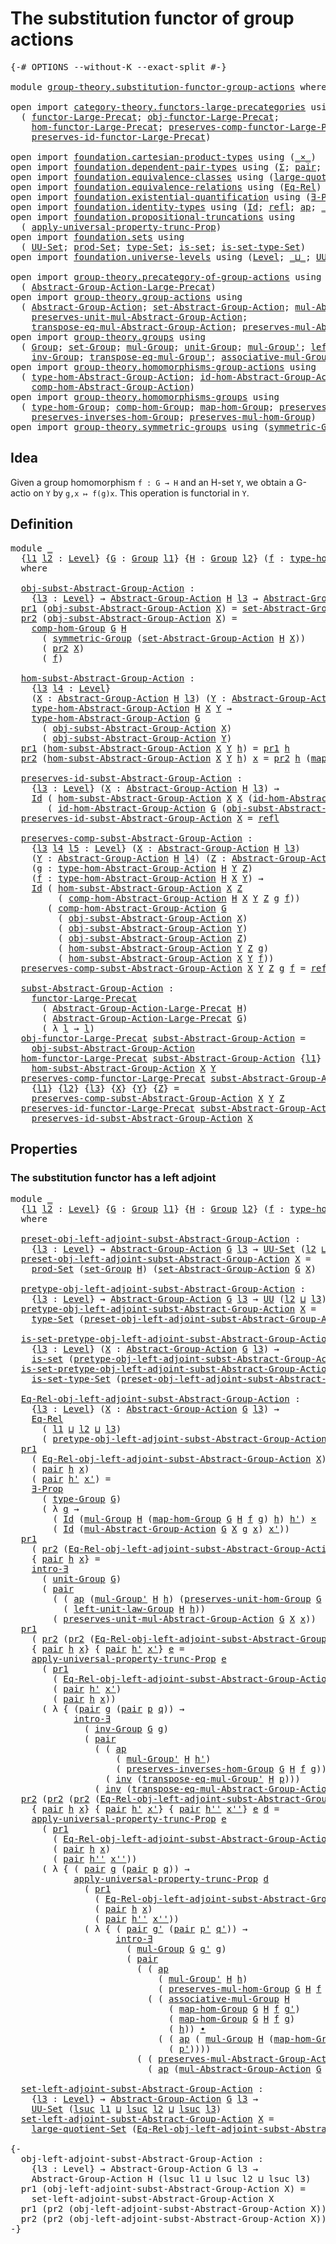 # The substitution functor of group actions

<pre class="Agda"><a id="54" class="Symbol">{-#</a> <a id="58" class="Keyword">OPTIONS</a> <a id="66" class="Pragma">--without-K</a> <a id="78" class="Pragma">--exact-split</a> <a id="92" class="Symbol">#-}</a>

<a id="97" class="Keyword">module</a> <a id="104" href="group-theory.substitution-functor-group-actions.html" class="Module">group-theory.substitution-functor-group-actions</a> <a id="152" class="Keyword">where</a>

<a id="159" class="Keyword">open</a> <a id="164" class="Keyword">import</a> <a id="171" href="category-theory.functors-large-precategories.html" class="Module">category-theory.functors-large-precategories</a> <a id="216" class="Keyword">using</a>
  <a id="224" class="Symbol">(</a> <a id="226" href="category-theory.functors-large-precategories.html#982" class="Record">functor-Large-Precat</a><a id="246" class="Symbol">;</a> <a id="248" href="category-theory.functors-large-precategories.html#1085" class="Field">obj-functor-Large-Precat</a><a id="272" class="Symbol">;</a>
    <a id="278" href="category-theory.functors-large-precategories.html#1191" class="Field">hom-functor-Large-Precat</a><a id="302" class="Symbol">;</a> <a id="304" href="category-theory.functors-large-precategories.html#1464" class="Field">preserves-comp-functor-Large-Precat</a><a id="339" class="Symbol">;</a>
    <a id="345" href="category-theory.functors-large-precategories.html#1888" class="Field">preserves-id-functor-Large-Precat</a><a id="378" class="Symbol">)</a>

<a id="381" class="Keyword">open</a> <a id="386" class="Keyword">import</a> <a id="393" href="foundation.cartesian-product-types.html" class="Module">foundation.cartesian-product-types</a> <a id="428" class="Keyword">using</a> <a id="434" class="Symbol">(</a><a id="435" href="foundation-core.cartesian-product-types.html#590" class="Function Operator">_×_</a><a id="438" class="Symbol">)</a>
<a id="440" class="Keyword">open</a> <a id="445" class="Keyword">import</a> <a id="452" href="foundation.dependent-pair-types.html" class="Module">foundation.dependent-pair-types</a> <a id="484" class="Keyword">using</a> <a id="490" class="Symbol">(</a><a id="491" href="foundation-core.dependent-pair-types.html#515" class="Record">Σ</a><a id="492" class="Symbol">;</a> <a id="494" href="foundation-core.dependent-pair-types.html#588" class="InductiveConstructor">pair</a><a id="498" class="Symbol">;</a> <a id="500" href="foundation-core.dependent-pair-types.html#605" class="Field">pr1</a><a id="503" class="Symbol">;</a> <a id="505" href="foundation-core.dependent-pair-types.html#617" class="Field">pr2</a><a id="508" class="Symbol">)</a>
<a id="510" class="Keyword">open</a> <a id="515" class="Keyword">import</a> <a id="522" href="foundation.equivalence-classes.html" class="Module">foundation.equivalence-classes</a> <a id="553" class="Keyword">using</a> <a id="559" class="Symbol">(</a><a id="560" href="foundation.equivalence-classes.html#3795" class="Function">large-quotient-Set</a><a id="578" class="Symbol">)</a>
<a id="580" class="Keyword">open</a> <a id="585" class="Keyword">import</a> <a id="592" href="foundation.equivalence-relations.html" class="Module">foundation.equivalence-relations</a> <a id="625" class="Keyword">using</a> <a id="631" class="Symbol">(</a><a id="632" href="foundation.equivalence-relations.html#957" class="Function">Eq-Rel</a><a id="638" class="Symbol">)</a>
<a id="640" class="Keyword">open</a> <a id="645" class="Keyword">import</a> <a id="652" href="foundation.existential-quantification.html" class="Module">foundation.existential-quantification</a> <a id="690" class="Keyword">using</a> <a id="696" class="Symbol">(</a><a id="697" href="foundation.existential-quantification.html#1653" class="Function">∃-Prop</a><a id="703" class="Symbol">;</a> <a id="705" href="foundation.existential-quantification.html#2227" class="Function">intro-∃</a><a id="712" class="Symbol">)</a>
<a id="714" class="Keyword">open</a> <a id="719" class="Keyword">import</a> <a id="726" href="foundation.identity-types.html" class="Module">foundation.identity-types</a> <a id="752" class="Keyword">using</a> <a id="758" class="Symbol">(</a><a id="759" href="foundation-core.identity-types.html#1767" class="Datatype">Id</a><a id="761" class="Symbol">;</a> <a id="763" href="foundation-core.identity-types.html#1820" class="InductiveConstructor">refl</a><a id="767" class="Symbol">;</a> <a id="769" href="foundation-core.identity-types.html#4003" class="Function">ap</a><a id="771" class="Symbol">;</a> <a id="773" href="foundation-core.identity-types.html#2425" class="Function Operator">_∙_</a><a id="776" class="Symbol">;</a> <a id="778" href="foundation-core.identity-types.html#2729" class="Function">inv</a><a id="781" class="Symbol">)</a>
<a id="783" class="Keyword">open</a> <a id="788" class="Keyword">import</a> <a id="795" href="foundation.propositional-truncations.html" class="Module">foundation.propositional-truncations</a> <a id="832" class="Keyword">using</a>
  <a id="840" class="Symbol">(</a> <a id="842" href="foundation.propositional-truncations.html#5603" class="Function">apply-universal-property-trunc-Prop</a><a id="877" class="Symbol">)</a>
<a id="879" class="Keyword">open</a> <a id="884" class="Keyword">import</a> <a id="891" href="foundation.sets.html" class="Module">foundation.sets</a> <a id="907" class="Keyword">using</a>
  <a id="915" class="Symbol">(</a> <a id="917" href="foundation-core.sets.html#1190" class="Function">UU-Set</a><a id="923" class="Symbol">;</a> <a id="925" href="foundation.sets.html#1873" class="Function">prod-Set</a><a id="933" class="Symbol">;</a> <a id="935" href="foundation-core.sets.html#1304" class="Function">type-Set</a><a id="943" class="Symbol">;</a> <a id="945" href="foundation-core.sets.html#1113" class="Function">is-set</a><a id="951" class="Symbol">;</a> <a id="953" href="foundation-core.sets.html#1355" class="Function">is-set-type-Set</a><a id="968" class="Symbol">)</a>
<a id="970" class="Keyword">open</a> <a id="975" class="Keyword">import</a> <a id="982" href="foundation.universe-levels.html" class="Module">foundation.universe-levels</a> <a id="1009" class="Keyword">using</a> <a id="1015" class="Symbol">(</a><a id="1016" href="Agda.Primitive.html#597" class="Postulate">Level</a><a id="1021" class="Symbol">;</a> <a id="1023" href="Agda.Primitive.html#810" class="Primitive Operator">_⊔_</a><a id="1026" class="Symbol">;</a> <a id="1028" href="foundation-core.universe-levels.html#235" class="Primitive">UU</a><a id="1030" class="Symbol">;</a> <a id="1032" href="Agda.Primitive.html#780" class="Primitive">lsuc</a><a id="1036" class="Symbol">)</a>

<a id="1039" class="Keyword">open</a> <a id="1044" class="Keyword">import</a> <a id="1051" href="group-theory.precategory-of-group-actions.html" class="Module">group-theory.precategory-of-group-actions</a> <a id="1093" class="Keyword">using</a>
  <a id="1101" class="Symbol">(</a> <a id="1103" href="group-theory.precategory-of-group-actions.html#1139" class="Function">Abstract-Group-Action-Large-Precat</a><a id="1137" class="Symbol">)</a>
<a id="1139" class="Keyword">open</a> <a id="1144" class="Keyword">import</a> <a id="1151" href="group-theory.group-actions.html" class="Module">group-theory.group-actions</a> <a id="1178" class="Keyword">using</a>
  <a id="1186" class="Symbol">(</a> <a id="1188" href="group-theory.group-actions.html#1192" class="Function">Abstract-Group-Action</a><a id="1209" class="Symbol">;</a> <a id="1211" href="group-theory.group-actions.html#1424" class="Function">set-Abstract-Group-Action</a><a id="1236" class="Symbol">;</a> <a id="1238" href="group-theory.group-actions.html#1980" class="Function">mul-Abstract-Group-Action</a><a id="1263" class="Symbol">;</a>
    <a id="1269" href="group-theory.group-actions.html#2340" class="Function">preserves-unit-mul-Abstract-Group-Action</a><a id="1309" class="Symbol">;</a>
    <a id="1315" href="group-theory.group-actions.html#3043" class="Function">transpose-eq-mul-Abstract-Group-Action</a><a id="1353" class="Symbol">;</a> <a id="1355" href="group-theory.group-actions.html#2623" class="Function">preserves-mul-Abstract-Group-Action</a><a id="1390" class="Symbol">)</a>
<a id="1392" class="Keyword">open</a> <a id="1397" class="Keyword">import</a> <a id="1404" href="group-theory.groups.html" class="Module">group-theory.groups</a> <a id="1424" class="Keyword">using</a>
  <a id="1432" class="Symbol">(</a> <a id="1434" href="group-theory.groups.html#2468" class="Function">Group</a><a id="1439" class="Symbol">;</a> <a id="1441" href="group-theory.groups.html#2651" class="Function">set-Group</a><a id="1450" class="Symbol">;</a> <a id="1452" href="group-theory.groups.html#2956" class="Function">mul-Group</a><a id="1461" class="Symbol">;</a> <a id="1463" href="group-theory.groups.html#3755" class="Function">unit-Group</a><a id="1473" class="Symbol">;</a> <a id="1475" href="group-theory.groups.html#3217" class="Function">mul-Group&#39;</a><a id="1485" class="Symbol">;</a> <a id="1487" href="group-theory.groups.html#4172" class="Function">left-unit-law-Group</a><a id="1506" class="Symbol">;</a>
    <a id="1512" href="group-theory.groups.html#4544" class="Function">inv-Group</a><a id="1521" class="Symbol">;</a> <a id="1523" href="group-theory.groups.html#7539" class="Function">transpose-eq-mul-Group&#39;</a><a id="1546" class="Symbol">;</a> <a id="1548" href="group-theory.groups.html#3305" class="Function">associative-mul-Group</a><a id="1569" class="Symbol">;</a> <a id="1571" href="group-theory.groups.html#2711" class="Function">type-Group</a><a id="1581" class="Symbol">)</a>
<a id="1583" class="Keyword">open</a> <a id="1588" class="Keyword">import</a> <a id="1595" href="group-theory.homomorphisms-group-actions.html" class="Module">group-theory.homomorphisms-group-actions</a> <a id="1636" class="Keyword">using</a>
  <a id="1644" class="Symbol">(</a> <a id="1646" href="group-theory.homomorphisms-group-actions.html#1542" class="Function">type-hom-Abstract-Group-Action</a><a id="1676" class="Symbol">;</a> <a id="1678" href="group-theory.homomorphisms-group-actions.html#2481" class="Function">id-hom-Abstract-Group-Action</a><a id="1706" class="Symbol">;</a>
    <a id="1712" href="group-theory.homomorphisms-group-actions.html#2841" class="Function">comp-hom-Abstract-Group-Action</a><a id="1742" class="Symbol">)</a>
<a id="1744" class="Keyword">open</a> <a id="1749" class="Keyword">import</a> <a id="1756" href="group-theory.homomorphisms-groups.html" class="Module">group-theory.homomorphisms-groups</a> <a id="1790" class="Keyword">using</a>
  <a id="1798" class="Symbol">(</a> <a id="1800" href="group-theory.homomorphisms-groups.html#1617" class="Function">type-hom-Group</a><a id="1814" class="Symbol">;</a> <a id="1816" href="group-theory.homomorphisms-groups.html#2243" class="Function">comp-hom-Group</a><a id="1830" class="Symbol">;</a> <a id="1832" href="group-theory.homomorphisms-groups.html#1746" class="Function">map-hom-Group</a><a id="1845" class="Symbol">;</a> <a id="1847" href="group-theory.homomorphisms-groups.html#5799" class="Function">preserves-unit-hom-Group</a><a id="1871" class="Symbol">;</a>
    <a id="1877" href="group-theory.homomorphisms-groups.html#7312" class="Function">preserves-inverses-hom-Group</a><a id="1905" class="Symbol">;</a> <a id="1907" href="group-theory.homomorphisms-groups.html#1832" class="Function">preserves-mul-hom-Group</a><a id="1930" class="Symbol">)</a>
<a id="1932" class="Keyword">open</a> <a id="1937" class="Keyword">import</a> <a id="1944" href="group-theory.symmetric-groups.html" class="Module">group-theory.symmetric-groups</a> <a id="1974" class="Keyword">using</a> <a id="1980" class="Symbol">(</a><a id="1981" href="group-theory.symmetric-groups.html#3597" class="Function">symmetric-Group</a><a id="1996" class="Symbol">)</a>
</pre>
## Idea

Given a group homomorphism `f : G → H` and an H-set `Y`, we obtain a G-actio on `Y` by `g,x ↦ f(g)x`. This operation is functorial in `Y`.

## Definition

<pre class="Agda"><a id="2175" class="Keyword">module</a> <a id="2182" href="group-theory.substitution-functor-group-actions.html#2182" class="Module">_</a>
  <a id="2186" class="Symbol">{</a><a id="2187" href="group-theory.substitution-functor-group-actions.html#2187" class="Bound">l1</a> <a id="2190" href="group-theory.substitution-functor-group-actions.html#2190" class="Bound">l2</a> <a id="2193" class="Symbol">:</a> <a id="2195" href="Agda.Primitive.html#597" class="Postulate">Level</a><a id="2200" class="Symbol">}</a> <a id="2202" class="Symbol">{</a><a id="2203" href="group-theory.substitution-functor-group-actions.html#2203" class="Bound">G</a> <a id="2205" class="Symbol">:</a> <a id="2207" href="group-theory.groups.html#2468" class="Function">Group</a> <a id="2213" href="group-theory.substitution-functor-group-actions.html#2187" class="Bound">l1</a><a id="2215" class="Symbol">}</a> <a id="2217" class="Symbol">{</a><a id="2218" href="group-theory.substitution-functor-group-actions.html#2218" class="Bound">H</a> <a id="2220" class="Symbol">:</a> <a id="2222" href="group-theory.groups.html#2468" class="Function">Group</a> <a id="2228" href="group-theory.substitution-functor-group-actions.html#2190" class="Bound">l2</a><a id="2230" class="Symbol">}</a> <a id="2232" class="Symbol">(</a><a id="2233" href="group-theory.substitution-functor-group-actions.html#2233" class="Bound">f</a> <a id="2235" class="Symbol">:</a> <a id="2237" href="group-theory.homomorphisms-groups.html#1617" class="Function">type-hom-Group</a> <a id="2252" href="group-theory.substitution-functor-group-actions.html#2203" class="Bound">G</a> <a id="2254" href="group-theory.substitution-functor-group-actions.html#2218" class="Bound">H</a><a id="2255" class="Symbol">)</a>
  <a id="2259" class="Keyword">where</a>

  <a id="2268" href="group-theory.substitution-functor-group-actions.html#2268" class="Function">obj-subst-Abstract-Group-Action</a> <a id="2300" class="Symbol">:</a>
    <a id="2306" class="Symbol">{</a><a id="2307" href="group-theory.substitution-functor-group-actions.html#2307" class="Bound">l3</a> <a id="2310" class="Symbol">:</a> <a id="2312" href="Agda.Primitive.html#597" class="Postulate">Level</a><a id="2317" class="Symbol">}</a> <a id="2319" class="Symbol">→</a> <a id="2321" href="group-theory.group-actions.html#1192" class="Function">Abstract-Group-Action</a> <a id="2343" href="group-theory.substitution-functor-group-actions.html#2218" class="Bound">H</a> <a id="2345" href="group-theory.substitution-functor-group-actions.html#2307" class="Bound">l3</a> <a id="2348" class="Symbol">→</a> <a id="2350" href="group-theory.group-actions.html#1192" class="Function">Abstract-Group-Action</a> <a id="2372" href="group-theory.substitution-functor-group-actions.html#2203" class="Bound">G</a> <a id="2374" href="group-theory.substitution-functor-group-actions.html#2307" class="Bound">l3</a>
  <a id="2379" href="foundation-core.dependent-pair-types.html#605" class="Field">pr1</a> <a id="2383" class="Symbol">(</a><a id="2384" href="group-theory.substitution-functor-group-actions.html#2268" class="Function">obj-subst-Abstract-Group-Action</a> <a id="2416" href="group-theory.substitution-functor-group-actions.html#2416" class="Bound">X</a><a id="2417" class="Symbol">)</a> <a id="2419" class="Symbol">=</a> <a id="2421" href="group-theory.group-actions.html#1424" class="Function">set-Abstract-Group-Action</a> <a id="2447" href="group-theory.substitution-functor-group-actions.html#2218" class="Bound">H</a> <a id="2449" href="group-theory.substitution-functor-group-actions.html#2416" class="Bound">X</a>
  <a id="2453" href="foundation-core.dependent-pair-types.html#617" class="Field">pr2</a> <a id="2457" class="Symbol">(</a><a id="2458" href="group-theory.substitution-functor-group-actions.html#2268" class="Function">obj-subst-Abstract-Group-Action</a> <a id="2490" href="group-theory.substitution-functor-group-actions.html#2490" class="Bound">X</a><a id="2491" class="Symbol">)</a> <a id="2493" class="Symbol">=</a>
    <a id="2499" href="group-theory.homomorphisms-groups.html#2243" class="Function">comp-hom-Group</a> <a id="2514" href="group-theory.substitution-functor-group-actions.html#2203" class="Bound">G</a> <a id="2516" href="group-theory.substitution-functor-group-actions.html#2218" class="Bound">H</a>
      <a id="2524" class="Symbol">(</a> <a id="2526" href="group-theory.symmetric-groups.html#3597" class="Function">symmetric-Group</a> <a id="2542" class="Symbol">(</a><a id="2543" href="group-theory.group-actions.html#1424" class="Function">set-Abstract-Group-Action</a> <a id="2569" href="group-theory.substitution-functor-group-actions.html#2218" class="Bound">H</a> <a id="2571" href="group-theory.substitution-functor-group-actions.html#2490" class="Bound">X</a><a id="2572" class="Symbol">))</a>
      <a id="2581" class="Symbol">(</a> <a id="2583" href="foundation-core.dependent-pair-types.html#617" class="Field">pr2</a> <a id="2587" href="group-theory.substitution-functor-group-actions.html#2490" class="Bound">X</a><a id="2588" class="Symbol">)</a>
      <a id="2596" class="Symbol">(</a> <a id="2598" href="group-theory.substitution-functor-group-actions.html#2233" class="Bound">f</a><a id="2599" class="Symbol">)</a>

  <a id="2604" href="group-theory.substitution-functor-group-actions.html#2604" class="Function">hom-subst-Abstract-Group-Action</a> <a id="2636" class="Symbol">:</a>
    <a id="2642" class="Symbol">{</a><a id="2643" href="group-theory.substitution-functor-group-actions.html#2643" class="Bound">l3</a> <a id="2646" href="group-theory.substitution-functor-group-actions.html#2646" class="Bound">l4</a> <a id="2649" class="Symbol">:</a> <a id="2651" href="Agda.Primitive.html#597" class="Postulate">Level</a><a id="2656" class="Symbol">}</a>
    <a id="2662" class="Symbol">(</a><a id="2663" href="group-theory.substitution-functor-group-actions.html#2663" class="Bound">X</a> <a id="2665" class="Symbol">:</a> <a id="2667" href="group-theory.group-actions.html#1192" class="Function">Abstract-Group-Action</a> <a id="2689" href="group-theory.substitution-functor-group-actions.html#2218" class="Bound">H</a> <a id="2691" href="group-theory.substitution-functor-group-actions.html#2643" class="Bound">l3</a><a id="2693" class="Symbol">)</a> <a id="2695" class="Symbol">(</a><a id="2696" href="group-theory.substitution-functor-group-actions.html#2696" class="Bound">Y</a> <a id="2698" class="Symbol">:</a> <a id="2700" href="group-theory.group-actions.html#1192" class="Function">Abstract-Group-Action</a> <a id="2722" href="group-theory.substitution-functor-group-actions.html#2218" class="Bound">H</a> <a id="2724" href="group-theory.substitution-functor-group-actions.html#2646" class="Bound">l4</a><a id="2726" class="Symbol">)</a> <a id="2728" class="Symbol">→</a>
    <a id="2734" href="group-theory.homomorphisms-group-actions.html#1542" class="Function">type-hom-Abstract-Group-Action</a> <a id="2765" href="group-theory.substitution-functor-group-actions.html#2218" class="Bound">H</a> <a id="2767" href="group-theory.substitution-functor-group-actions.html#2663" class="Bound">X</a> <a id="2769" href="group-theory.substitution-functor-group-actions.html#2696" class="Bound">Y</a> <a id="2771" class="Symbol">→</a>
    <a id="2777" href="group-theory.homomorphisms-group-actions.html#1542" class="Function">type-hom-Abstract-Group-Action</a> <a id="2808" href="group-theory.substitution-functor-group-actions.html#2203" class="Bound">G</a>
      <a id="2816" class="Symbol">(</a> <a id="2818" href="group-theory.substitution-functor-group-actions.html#2268" class="Function">obj-subst-Abstract-Group-Action</a> <a id="2850" href="group-theory.substitution-functor-group-actions.html#2663" class="Bound">X</a><a id="2851" class="Symbol">)</a>
      <a id="2859" class="Symbol">(</a> <a id="2861" href="group-theory.substitution-functor-group-actions.html#2268" class="Function">obj-subst-Abstract-Group-Action</a> <a id="2893" href="group-theory.substitution-functor-group-actions.html#2696" class="Bound">Y</a><a id="2894" class="Symbol">)</a>
  <a id="2898" href="foundation-core.dependent-pair-types.html#605" class="Field">pr1</a> <a id="2902" class="Symbol">(</a><a id="2903" href="group-theory.substitution-functor-group-actions.html#2604" class="Function">hom-subst-Abstract-Group-Action</a> <a id="2935" href="group-theory.substitution-functor-group-actions.html#2935" class="Bound">X</a> <a id="2937" href="group-theory.substitution-functor-group-actions.html#2937" class="Bound">Y</a> <a id="2939" href="group-theory.substitution-functor-group-actions.html#2939" class="Bound">h</a><a id="2940" class="Symbol">)</a> <a id="2942" class="Symbol">=</a> <a id="2944" href="foundation-core.dependent-pair-types.html#605" class="Field">pr1</a> <a id="2948" href="group-theory.substitution-functor-group-actions.html#2939" class="Bound">h</a>
  <a id="2952" href="foundation-core.dependent-pair-types.html#617" class="Field">pr2</a> <a id="2956" class="Symbol">(</a><a id="2957" href="group-theory.substitution-functor-group-actions.html#2604" class="Function">hom-subst-Abstract-Group-Action</a> <a id="2989" href="group-theory.substitution-functor-group-actions.html#2989" class="Bound">X</a> <a id="2991" href="group-theory.substitution-functor-group-actions.html#2991" class="Bound">Y</a> <a id="2993" href="group-theory.substitution-functor-group-actions.html#2993" class="Bound">h</a><a id="2994" class="Symbol">)</a> <a id="2996" href="group-theory.substitution-functor-group-actions.html#2996" class="Bound">x</a> <a id="2998" class="Symbol">=</a> <a id="3000" href="foundation-core.dependent-pair-types.html#617" class="Field">pr2</a> <a id="3004" href="group-theory.substitution-functor-group-actions.html#2993" class="Bound">h</a> <a id="3006" class="Symbol">(</a><a id="3007" href="group-theory.homomorphisms-groups.html#1746" class="Function">map-hom-Group</a> <a id="3021" href="group-theory.substitution-functor-group-actions.html#2203" class="Bound">G</a> <a id="3023" href="group-theory.substitution-functor-group-actions.html#2218" class="Bound">H</a> <a id="3025" href="group-theory.substitution-functor-group-actions.html#2233" class="Bound">f</a> <a id="3027" href="group-theory.substitution-functor-group-actions.html#2996" class="Bound">x</a><a id="3028" class="Symbol">)</a>

  <a id="3033" href="group-theory.substitution-functor-group-actions.html#3033" class="Function">preserves-id-subst-Abstract-Group-Action</a> <a id="3074" class="Symbol">:</a>
    <a id="3080" class="Symbol">{</a><a id="3081" href="group-theory.substitution-functor-group-actions.html#3081" class="Bound">l3</a> <a id="3084" class="Symbol">:</a> <a id="3086" href="Agda.Primitive.html#597" class="Postulate">Level</a><a id="3091" class="Symbol">}</a> <a id="3093" class="Symbol">(</a><a id="3094" href="group-theory.substitution-functor-group-actions.html#3094" class="Bound">X</a> <a id="3096" class="Symbol">:</a> <a id="3098" href="group-theory.group-actions.html#1192" class="Function">Abstract-Group-Action</a> <a id="3120" href="group-theory.substitution-functor-group-actions.html#2218" class="Bound">H</a> <a id="3122" href="group-theory.substitution-functor-group-actions.html#3081" class="Bound">l3</a><a id="3124" class="Symbol">)</a> <a id="3126" class="Symbol">→</a>
    <a id="3132" href="foundation-core.identity-types.html#1767" class="Datatype">Id</a> <a id="3135" class="Symbol">(</a> <a id="3137" href="group-theory.substitution-functor-group-actions.html#2604" class="Function">hom-subst-Abstract-Group-Action</a> <a id="3169" href="group-theory.substitution-functor-group-actions.html#3094" class="Bound">X</a> <a id="3171" href="group-theory.substitution-functor-group-actions.html#3094" class="Bound">X</a> <a id="3173" class="Symbol">(</a><a id="3174" href="group-theory.homomorphisms-group-actions.html#2481" class="Function">id-hom-Abstract-Group-Action</a> <a id="3203" href="group-theory.substitution-functor-group-actions.html#2218" class="Bound">H</a> <a id="3205" href="group-theory.substitution-functor-group-actions.html#3094" class="Bound">X</a><a id="3206" class="Symbol">))</a>
       <a id="3216" class="Symbol">(</a> <a id="3218" href="group-theory.homomorphisms-group-actions.html#2481" class="Function">id-hom-Abstract-Group-Action</a> <a id="3247" href="group-theory.substitution-functor-group-actions.html#2203" class="Bound">G</a> <a id="3249" class="Symbol">(</a><a id="3250" href="group-theory.substitution-functor-group-actions.html#2268" class="Function">obj-subst-Abstract-Group-Action</a> <a id="3282" href="group-theory.substitution-functor-group-actions.html#3094" class="Bound">X</a><a id="3283" class="Symbol">))</a>
  <a id="3288" href="group-theory.substitution-functor-group-actions.html#3033" class="Function">preserves-id-subst-Abstract-Group-Action</a> <a id="3329" href="group-theory.substitution-functor-group-actions.html#3329" class="Bound">X</a> <a id="3331" class="Symbol">=</a> <a id="3333" href="foundation-core.identity-types.html#1820" class="InductiveConstructor">refl</a>

  <a id="3341" href="group-theory.substitution-functor-group-actions.html#3341" class="Function">preserves-comp-subst-Abstract-Group-Action</a> <a id="3384" class="Symbol">:</a>
    <a id="3390" class="Symbol">{</a><a id="3391" href="group-theory.substitution-functor-group-actions.html#3391" class="Bound">l3</a> <a id="3394" href="group-theory.substitution-functor-group-actions.html#3394" class="Bound">l4</a> <a id="3397" href="group-theory.substitution-functor-group-actions.html#3397" class="Bound">l5</a> <a id="3400" class="Symbol">:</a> <a id="3402" href="Agda.Primitive.html#597" class="Postulate">Level</a><a id="3407" class="Symbol">}</a> <a id="3409" class="Symbol">(</a><a id="3410" href="group-theory.substitution-functor-group-actions.html#3410" class="Bound">X</a> <a id="3412" class="Symbol">:</a> <a id="3414" href="group-theory.group-actions.html#1192" class="Function">Abstract-Group-Action</a> <a id="3436" href="group-theory.substitution-functor-group-actions.html#2218" class="Bound">H</a> <a id="3438" href="group-theory.substitution-functor-group-actions.html#3391" class="Bound">l3</a><a id="3440" class="Symbol">)</a>
    <a id="3446" class="Symbol">(</a><a id="3447" href="group-theory.substitution-functor-group-actions.html#3447" class="Bound">Y</a> <a id="3449" class="Symbol">:</a> <a id="3451" href="group-theory.group-actions.html#1192" class="Function">Abstract-Group-Action</a> <a id="3473" href="group-theory.substitution-functor-group-actions.html#2218" class="Bound">H</a> <a id="3475" href="group-theory.substitution-functor-group-actions.html#3394" class="Bound">l4</a><a id="3477" class="Symbol">)</a> <a id="3479" class="Symbol">(</a><a id="3480" href="group-theory.substitution-functor-group-actions.html#3480" class="Bound">Z</a> <a id="3482" class="Symbol">:</a> <a id="3484" href="group-theory.group-actions.html#1192" class="Function">Abstract-Group-Action</a> <a id="3506" href="group-theory.substitution-functor-group-actions.html#2218" class="Bound">H</a> <a id="3508" href="group-theory.substitution-functor-group-actions.html#3397" class="Bound">l5</a><a id="3510" class="Symbol">)</a>
    <a id="3516" class="Symbol">(</a><a id="3517" href="group-theory.substitution-functor-group-actions.html#3517" class="Bound">g</a> <a id="3519" class="Symbol">:</a> <a id="3521" href="group-theory.homomorphisms-group-actions.html#1542" class="Function">type-hom-Abstract-Group-Action</a> <a id="3552" href="group-theory.substitution-functor-group-actions.html#2218" class="Bound">H</a> <a id="3554" href="group-theory.substitution-functor-group-actions.html#3447" class="Bound">Y</a> <a id="3556" href="group-theory.substitution-functor-group-actions.html#3480" class="Bound">Z</a><a id="3557" class="Symbol">)</a>
    <a id="3563" class="Symbol">(</a><a id="3564" href="group-theory.substitution-functor-group-actions.html#3564" class="Bound">f</a> <a id="3566" class="Symbol">:</a> <a id="3568" href="group-theory.homomorphisms-group-actions.html#1542" class="Function">type-hom-Abstract-Group-Action</a> <a id="3599" href="group-theory.substitution-functor-group-actions.html#2218" class="Bound">H</a> <a id="3601" href="group-theory.substitution-functor-group-actions.html#3410" class="Bound">X</a> <a id="3603" href="group-theory.substitution-functor-group-actions.html#3447" class="Bound">Y</a><a id="3604" class="Symbol">)</a> <a id="3606" class="Symbol">→</a>
    <a id="3612" href="foundation-core.identity-types.html#1767" class="Datatype">Id</a> <a id="3615" class="Symbol">(</a> <a id="3617" href="group-theory.substitution-functor-group-actions.html#2604" class="Function">hom-subst-Abstract-Group-Action</a> <a id="3649" href="group-theory.substitution-functor-group-actions.html#3410" class="Bound">X</a> <a id="3651" href="group-theory.substitution-functor-group-actions.html#3480" class="Bound">Z</a>
         <a id="3662" class="Symbol">(</a> <a id="3664" href="group-theory.homomorphisms-group-actions.html#2841" class="Function">comp-hom-Abstract-Group-Action</a> <a id="3695" href="group-theory.substitution-functor-group-actions.html#2218" class="Bound">H</a> <a id="3697" href="group-theory.substitution-functor-group-actions.html#3410" class="Bound">X</a> <a id="3699" href="group-theory.substitution-functor-group-actions.html#3447" class="Bound">Y</a> <a id="3701" href="group-theory.substitution-functor-group-actions.html#3480" class="Bound">Z</a> <a id="3703" href="group-theory.substitution-functor-group-actions.html#3517" class="Bound">g</a> <a id="3705" href="group-theory.substitution-functor-group-actions.html#3564" class="Bound">f</a><a id="3706" class="Symbol">))</a>
       <a id="3716" class="Symbol">(</a> <a id="3718" href="group-theory.homomorphisms-group-actions.html#2841" class="Function">comp-hom-Abstract-Group-Action</a> <a id="3749" href="group-theory.substitution-functor-group-actions.html#2203" class="Bound">G</a>
         <a id="3760" class="Symbol">(</a> <a id="3762" href="group-theory.substitution-functor-group-actions.html#2268" class="Function">obj-subst-Abstract-Group-Action</a> <a id="3794" href="group-theory.substitution-functor-group-actions.html#3410" class="Bound">X</a><a id="3795" class="Symbol">)</a>
         <a id="3806" class="Symbol">(</a> <a id="3808" href="group-theory.substitution-functor-group-actions.html#2268" class="Function">obj-subst-Abstract-Group-Action</a> <a id="3840" href="group-theory.substitution-functor-group-actions.html#3447" class="Bound">Y</a><a id="3841" class="Symbol">)</a>
         <a id="3852" class="Symbol">(</a> <a id="3854" href="group-theory.substitution-functor-group-actions.html#2268" class="Function">obj-subst-Abstract-Group-Action</a> <a id="3886" href="group-theory.substitution-functor-group-actions.html#3480" class="Bound">Z</a><a id="3887" class="Symbol">)</a>
         <a id="3898" class="Symbol">(</a> <a id="3900" href="group-theory.substitution-functor-group-actions.html#2604" class="Function">hom-subst-Abstract-Group-Action</a> <a id="3932" href="group-theory.substitution-functor-group-actions.html#3447" class="Bound">Y</a> <a id="3934" href="group-theory.substitution-functor-group-actions.html#3480" class="Bound">Z</a> <a id="3936" href="group-theory.substitution-functor-group-actions.html#3517" class="Bound">g</a><a id="3937" class="Symbol">)</a>
         <a id="3948" class="Symbol">(</a> <a id="3950" href="group-theory.substitution-functor-group-actions.html#2604" class="Function">hom-subst-Abstract-Group-Action</a> <a id="3982" href="group-theory.substitution-functor-group-actions.html#3410" class="Bound">X</a> <a id="3984" href="group-theory.substitution-functor-group-actions.html#3447" class="Bound">Y</a> <a id="3986" href="group-theory.substitution-functor-group-actions.html#3564" class="Bound">f</a><a id="3987" class="Symbol">))</a>
  <a id="3992" href="group-theory.substitution-functor-group-actions.html#3341" class="Function">preserves-comp-subst-Abstract-Group-Action</a> <a id="4035" href="group-theory.substitution-functor-group-actions.html#4035" class="Bound">X</a> <a id="4037" href="group-theory.substitution-functor-group-actions.html#4037" class="Bound">Y</a> <a id="4039" href="group-theory.substitution-functor-group-actions.html#4039" class="Bound">Z</a> <a id="4041" href="group-theory.substitution-functor-group-actions.html#4041" class="Bound">g</a> <a id="4043" href="group-theory.substitution-functor-group-actions.html#4043" class="Bound">f</a> <a id="4045" class="Symbol">=</a> <a id="4047" href="foundation-core.identity-types.html#1820" class="InductiveConstructor">refl</a>

  <a id="4055" href="group-theory.substitution-functor-group-actions.html#4055" class="Function">subst-Abstract-Group-Action</a> <a id="4083" class="Symbol">:</a>
    <a id="4089" href="category-theory.functors-large-precategories.html#982" class="Record">functor-Large-Precat</a>
      <a id="4116" class="Symbol">(</a> <a id="4118" href="group-theory.precategory-of-group-actions.html#1139" class="Function">Abstract-Group-Action-Large-Precat</a> <a id="4153" href="group-theory.substitution-functor-group-actions.html#2218" class="Bound">H</a><a id="4154" class="Symbol">)</a>
      <a id="4162" class="Symbol">(</a> <a id="4164" href="group-theory.precategory-of-group-actions.html#1139" class="Function">Abstract-Group-Action-Large-Precat</a> <a id="4199" href="group-theory.substitution-functor-group-actions.html#2203" class="Bound">G</a><a id="4200" class="Symbol">)</a>
      <a id="4208" class="Symbol">(</a> <a id="4210" class="Symbol">λ</a> <a id="4212" href="group-theory.substitution-functor-group-actions.html#4212" class="Bound">l</a> <a id="4214" class="Symbol">→</a> <a id="4216" href="group-theory.substitution-functor-group-actions.html#4212" class="Bound">l</a><a id="4217" class="Symbol">)</a>
  <a id="4221" href="category-theory.functors-large-precategories.html#1085" class="Field">obj-functor-Large-Precat</a> <a id="4246" href="group-theory.substitution-functor-group-actions.html#4055" class="Function">subst-Abstract-Group-Action</a> <a id="4274" class="Symbol">=</a>
    <a id="4280" href="group-theory.substitution-functor-group-actions.html#2268" class="Function">obj-subst-Abstract-Group-Action</a>
  <a id="4314" href="category-theory.functors-large-precategories.html#1191" class="Field">hom-functor-Large-Precat</a> <a id="4339" href="group-theory.substitution-functor-group-actions.html#4055" class="Function">subst-Abstract-Group-Action</a> <a id="4367" class="Symbol">{</a><a id="4368" href="group-theory.substitution-functor-group-actions.html#4368" class="Bound">l1</a><a id="4370" class="Symbol">}</a> <a id="4372" class="Symbol">{</a><a id="4373" href="group-theory.substitution-functor-group-actions.html#4373" class="Bound">l2</a><a id="4375" class="Symbol">}</a> <a id="4377" class="Symbol">{</a><a id="4378" href="group-theory.substitution-functor-group-actions.html#4378" class="Bound">X</a><a id="4379" class="Symbol">}</a> <a id="4381" class="Symbol">{</a><a id="4382" href="group-theory.substitution-functor-group-actions.html#4382" class="Bound">Y</a><a id="4383" class="Symbol">}</a> <a id="4385" class="Symbol">=</a>
    <a id="4391" href="group-theory.substitution-functor-group-actions.html#2604" class="Function">hom-subst-Abstract-Group-Action</a> <a id="4423" href="group-theory.substitution-functor-group-actions.html#4378" class="Bound">X</a> <a id="4425" href="group-theory.substitution-functor-group-actions.html#4382" class="Bound">Y</a>
  <a id="4429" href="category-theory.functors-large-precategories.html#1464" class="Field">preserves-comp-functor-Large-Precat</a> <a id="4465" href="group-theory.substitution-functor-group-actions.html#4055" class="Function">subst-Abstract-Group-Action</a>
    <a id="4497" class="Symbol">{</a><a id="4498" href="group-theory.substitution-functor-group-actions.html#4498" class="Bound">l1</a><a id="4500" class="Symbol">}</a> <a id="4502" class="Symbol">{</a><a id="4503" href="group-theory.substitution-functor-group-actions.html#4503" class="Bound">l2</a><a id="4505" class="Symbol">}</a> <a id="4507" class="Symbol">{</a><a id="4508" href="group-theory.substitution-functor-group-actions.html#4508" class="Bound">l3</a><a id="4510" class="Symbol">}</a> <a id="4512" class="Symbol">{</a><a id="4513" href="group-theory.substitution-functor-group-actions.html#4513" class="Bound">X</a><a id="4514" class="Symbol">}</a> <a id="4516" class="Symbol">{</a><a id="4517" href="group-theory.substitution-functor-group-actions.html#4517" class="Bound">Y</a><a id="4518" class="Symbol">}</a> <a id="4520" class="Symbol">{</a><a id="4521" href="group-theory.substitution-functor-group-actions.html#4521" class="Bound">Z</a><a id="4522" class="Symbol">}</a> <a id="4524" class="Symbol">=</a>
    <a id="4530" href="group-theory.substitution-functor-group-actions.html#3341" class="Function">preserves-comp-subst-Abstract-Group-Action</a> <a id="4573" href="group-theory.substitution-functor-group-actions.html#4513" class="Bound">X</a> <a id="4575" href="group-theory.substitution-functor-group-actions.html#4517" class="Bound">Y</a> <a id="4577" href="group-theory.substitution-functor-group-actions.html#4521" class="Bound">Z</a>
  <a id="4581" href="category-theory.functors-large-precategories.html#1888" class="Field">preserves-id-functor-Large-Precat</a> <a id="4615" href="group-theory.substitution-functor-group-actions.html#4055" class="Function">subst-Abstract-Group-Action</a> <a id="4643" class="Symbol">{</a><a id="4644" href="group-theory.substitution-functor-group-actions.html#4644" class="Bound">l1</a><a id="4646" class="Symbol">}</a> <a id="4648" class="Symbol">{</a><a id="4649" href="group-theory.substitution-functor-group-actions.html#4649" class="Bound">X</a><a id="4650" class="Symbol">}</a> <a id="4652" class="Symbol">=</a>
    <a id="4658" href="group-theory.substitution-functor-group-actions.html#3033" class="Function">preserves-id-subst-Abstract-Group-Action</a> <a id="4699" href="group-theory.substitution-functor-group-actions.html#4649" class="Bound">X</a>
</pre>
## Properties

### The substitution functor has a left adjoint

<pre class="Agda"><a id="4778" class="Keyword">module</a> <a id="4785" href="group-theory.substitution-functor-group-actions.html#4785" class="Module">_</a>
  <a id="4789" class="Symbol">{</a><a id="4790" href="group-theory.substitution-functor-group-actions.html#4790" class="Bound">l1</a> <a id="4793" href="group-theory.substitution-functor-group-actions.html#4793" class="Bound">l2</a> <a id="4796" class="Symbol">:</a> <a id="4798" href="Agda.Primitive.html#597" class="Postulate">Level</a><a id="4803" class="Symbol">}</a> <a id="4805" class="Symbol">{</a><a id="4806" href="group-theory.substitution-functor-group-actions.html#4806" class="Bound">G</a> <a id="4808" class="Symbol">:</a> <a id="4810" href="group-theory.groups.html#2468" class="Function">Group</a> <a id="4816" href="group-theory.substitution-functor-group-actions.html#4790" class="Bound">l1</a><a id="4818" class="Symbol">}</a> <a id="4820" class="Symbol">{</a><a id="4821" href="group-theory.substitution-functor-group-actions.html#4821" class="Bound">H</a> <a id="4823" class="Symbol">:</a> <a id="4825" href="group-theory.groups.html#2468" class="Function">Group</a> <a id="4831" href="group-theory.substitution-functor-group-actions.html#4793" class="Bound">l2</a><a id="4833" class="Symbol">}</a> <a id="4835" class="Symbol">(</a><a id="4836" href="group-theory.substitution-functor-group-actions.html#4836" class="Bound">f</a> <a id="4838" class="Symbol">:</a> <a id="4840" href="group-theory.homomorphisms-groups.html#1617" class="Function">type-hom-Group</a> <a id="4855" href="group-theory.substitution-functor-group-actions.html#4806" class="Bound">G</a> <a id="4857" href="group-theory.substitution-functor-group-actions.html#4821" class="Bound">H</a><a id="4858" class="Symbol">)</a>
  <a id="4862" class="Keyword">where</a>

  <a id="4871" href="group-theory.substitution-functor-group-actions.html#4871" class="Function">preset-obj-left-adjoint-subst-Abstract-Group-Action</a> <a id="4923" class="Symbol">:</a>
    <a id="4929" class="Symbol">{</a><a id="4930" href="group-theory.substitution-functor-group-actions.html#4930" class="Bound">l3</a> <a id="4933" class="Symbol">:</a> <a id="4935" href="Agda.Primitive.html#597" class="Postulate">Level</a><a id="4940" class="Symbol">}</a> <a id="4942" class="Symbol">→</a> <a id="4944" href="group-theory.group-actions.html#1192" class="Function">Abstract-Group-Action</a> <a id="4966" href="group-theory.substitution-functor-group-actions.html#4806" class="Bound">G</a> <a id="4968" href="group-theory.substitution-functor-group-actions.html#4930" class="Bound">l3</a> <a id="4971" class="Symbol">→</a> <a id="4973" href="foundation-core.sets.html#1190" class="Function">UU-Set</a> <a id="4980" class="Symbol">(</a><a id="4981" href="group-theory.substitution-functor-group-actions.html#4793" class="Bound">l2</a> <a id="4984" href="Agda.Primitive.html#810" class="Primitive Operator">⊔</a> <a id="4986" href="group-theory.substitution-functor-group-actions.html#4930" class="Bound">l3</a><a id="4988" class="Symbol">)</a>
  <a id="4992" href="group-theory.substitution-functor-group-actions.html#4871" class="Function">preset-obj-left-adjoint-subst-Abstract-Group-Action</a> <a id="5044" href="group-theory.substitution-functor-group-actions.html#5044" class="Bound">X</a> <a id="5046" class="Symbol">=</a>
    <a id="5052" href="foundation.sets.html#1873" class="Function">prod-Set</a> <a id="5061" class="Symbol">(</a><a id="5062" href="group-theory.groups.html#2651" class="Function">set-Group</a> <a id="5072" href="group-theory.substitution-functor-group-actions.html#4821" class="Bound">H</a><a id="5073" class="Symbol">)</a> <a id="5075" class="Symbol">(</a><a id="5076" href="group-theory.group-actions.html#1424" class="Function">set-Abstract-Group-Action</a> <a id="5102" href="group-theory.substitution-functor-group-actions.html#4806" class="Bound">G</a> <a id="5104" href="group-theory.substitution-functor-group-actions.html#5044" class="Bound">X</a><a id="5105" class="Symbol">)</a>

  <a id="5110" href="group-theory.substitution-functor-group-actions.html#5110" class="Function">pretype-obj-left-adjoint-subst-Abstract-Group-Action</a> <a id="5163" class="Symbol">:</a>
    <a id="5169" class="Symbol">{</a><a id="5170" href="group-theory.substitution-functor-group-actions.html#5170" class="Bound">l3</a> <a id="5173" class="Symbol">:</a> <a id="5175" href="Agda.Primitive.html#597" class="Postulate">Level</a><a id="5180" class="Symbol">}</a> <a id="5182" class="Symbol">→</a> <a id="5184" href="group-theory.group-actions.html#1192" class="Function">Abstract-Group-Action</a> <a id="5206" href="group-theory.substitution-functor-group-actions.html#4806" class="Bound">G</a> <a id="5208" href="group-theory.substitution-functor-group-actions.html#5170" class="Bound">l3</a> <a id="5211" class="Symbol">→</a> <a id="5213" href="foundation-core.universe-levels.html#235" class="Primitive">UU</a> <a id="5216" class="Symbol">(</a><a id="5217" href="group-theory.substitution-functor-group-actions.html#4793" class="Bound">l2</a> <a id="5220" href="Agda.Primitive.html#810" class="Primitive Operator">⊔</a> <a id="5222" href="group-theory.substitution-functor-group-actions.html#5170" class="Bound">l3</a><a id="5224" class="Symbol">)</a>
  <a id="5228" href="group-theory.substitution-functor-group-actions.html#5110" class="Function">pretype-obj-left-adjoint-subst-Abstract-Group-Action</a> <a id="5281" href="group-theory.substitution-functor-group-actions.html#5281" class="Bound">X</a> <a id="5283" class="Symbol">=</a>
    <a id="5289" href="foundation-core.sets.html#1304" class="Function">type-Set</a> <a id="5298" class="Symbol">(</a><a id="5299" href="group-theory.substitution-functor-group-actions.html#4871" class="Function">preset-obj-left-adjoint-subst-Abstract-Group-Action</a> <a id="5351" href="group-theory.substitution-functor-group-actions.html#5281" class="Bound">X</a><a id="5352" class="Symbol">)</a>

  <a id="5357" href="group-theory.substitution-functor-group-actions.html#5357" class="Function">is-set-pretype-obj-left-adjoint-subst-Abstract-Group-Action</a> <a id="5417" class="Symbol">:</a>
    <a id="5423" class="Symbol">{</a><a id="5424" href="group-theory.substitution-functor-group-actions.html#5424" class="Bound">l3</a> <a id="5427" class="Symbol">:</a> <a id="5429" href="Agda.Primitive.html#597" class="Postulate">Level</a><a id="5434" class="Symbol">}</a> <a id="5436" class="Symbol">(</a><a id="5437" href="group-theory.substitution-functor-group-actions.html#5437" class="Bound">X</a> <a id="5439" class="Symbol">:</a> <a id="5441" href="group-theory.group-actions.html#1192" class="Function">Abstract-Group-Action</a> <a id="5463" href="group-theory.substitution-functor-group-actions.html#4806" class="Bound">G</a> <a id="5465" href="group-theory.substitution-functor-group-actions.html#5424" class="Bound">l3</a><a id="5467" class="Symbol">)</a> <a id="5469" class="Symbol">→</a>
    <a id="5475" href="foundation-core.sets.html#1113" class="Function">is-set</a> <a id="5482" class="Symbol">(</a><a id="5483" href="group-theory.substitution-functor-group-actions.html#5110" class="Function">pretype-obj-left-adjoint-subst-Abstract-Group-Action</a> <a id="5536" href="group-theory.substitution-functor-group-actions.html#5437" class="Bound">X</a><a id="5537" class="Symbol">)</a>
  <a id="5541" href="group-theory.substitution-functor-group-actions.html#5357" class="Function">is-set-pretype-obj-left-adjoint-subst-Abstract-Group-Action</a> <a id="5601" href="group-theory.substitution-functor-group-actions.html#5601" class="Bound">X</a> <a id="5603" class="Symbol">=</a>
    <a id="5609" href="foundation-core.sets.html#1355" class="Function">is-set-type-Set</a> <a id="5625" class="Symbol">(</a><a id="5626" href="group-theory.substitution-functor-group-actions.html#4871" class="Function">preset-obj-left-adjoint-subst-Abstract-Group-Action</a> <a id="5678" href="group-theory.substitution-functor-group-actions.html#5601" class="Bound">X</a><a id="5679" class="Symbol">)</a>

  <a id="5684" href="group-theory.substitution-functor-group-actions.html#5684" class="Function">Eq-Rel-obj-left-adjoint-subst-Abstract-Group-Action</a> <a id="5736" class="Symbol">:</a>
    <a id="5742" class="Symbol">{</a><a id="5743" href="group-theory.substitution-functor-group-actions.html#5743" class="Bound">l3</a> <a id="5746" class="Symbol">:</a> <a id="5748" href="Agda.Primitive.html#597" class="Postulate">Level</a><a id="5753" class="Symbol">}</a> <a id="5755" class="Symbol">(</a><a id="5756" href="group-theory.substitution-functor-group-actions.html#5756" class="Bound">X</a> <a id="5758" class="Symbol">:</a> <a id="5760" href="group-theory.group-actions.html#1192" class="Function">Abstract-Group-Action</a> <a id="5782" href="group-theory.substitution-functor-group-actions.html#4806" class="Bound">G</a> <a id="5784" href="group-theory.substitution-functor-group-actions.html#5743" class="Bound">l3</a><a id="5786" class="Symbol">)</a> <a id="5788" class="Symbol">→</a>
    <a id="5794" href="foundation.equivalence-relations.html#957" class="Function">Eq-Rel</a>
      <a id="5807" class="Symbol">(</a> <a id="5809" href="group-theory.substitution-functor-group-actions.html#4790" class="Bound">l1</a> <a id="5812" href="Agda.Primitive.html#810" class="Primitive Operator">⊔</a> <a id="5814" href="group-theory.substitution-functor-group-actions.html#4793" class="Bound">l2</a> <a id="5817" href="Agda.Primitive.html#810" class="Primitive Operator">⊔</a> <a id="5819" href="group-theory.substitution-functor-group-actions.html#5743" class="Bound">l3</a><a id="5821" class="Symbol">)</a>
      <a id="5829" class="Symbol">(</a> <a id="5831" href="group-theory.substitution-functor-group-actions.html#5110" class="Function">pretype-obj-left-adjoint-subst-Abstract-Group-Action</a> <a id="5884" href="group-theory.substitution-functor-group-actions.html#5756" class="Bound">X</a><a id="5885" class="Symbol">)</a>
  <a id="5889" href="foundation-core.dependent-pair-types.html#605" class="Field">pr1</a>
    <a id="5897" class="Symbol">(</a> <a id="5899" href="group-theory.substitution-functor-group-actions.html#5684" class="Function">Eq-Rel-obj-left-adjoint-subst-Abstract-Group-Action</a> <a id="5951" href="group-theory.substitution-functor-group-actions.html#5951" class="Bound">X</a><a id="5952" class="Symbol">)</a>
    <a id="5958" class="Symbol">(</a> <a id="5960" href="foundation-core.dependent-pair-types.html#588" class="InductiveConstructor">pair</a> <a id="5965" href="group-theory.substitution-functor-group-actions.html#5965" class="Bound">h</a> <a id="5967" href="group-theory.substitution-functor-group-actions.html#5967" class="Bound">x</a><a id="5968" class="Symbol">)</a>
    <a id="5974" class="Symbol">(</a> <a id="5976" href="foundation-core.dependent-pair-types.html#588" class="InductiveConstructor">pair</a> <a id="5981" href="group-theory.substitution-functor-group-actions.html#5981" class="Bound">h&#39;</a> <a id="5984" href="group-theory.substitution-functor-group-actions.html#5984" class="Bound">x&#39;</a><a id="5986" class="Symbol">)</a> <a id="5988" class="Symbol">=</a>
    <a id="5994" href="foundation.existential-quantification.html#1653" class="Function">∃-Prop</a>
      <a id="6007" class="Symbol">(</a> <a id="6009" href="group-theory.groups.html#2711" class="Function">type-Group</a> <a id="6020" href="group-theory.substitution-functor-group-actions.html#4806" class="Bound">G</a><a id="6021" class="Symbol">)</a>
      <a id="6029" class="Symbol">(</a> <a id="6031" class="Symbol">λ</a> <a id="6033" href="group-theory.substitution-functor-group-actions.html#6033" class="Bound">g</a> <a id="6035" class="Symbol">→</a>
        <a id="6045" class="Symbol">(</a> <a id="6047" href="foundation-core.identity-types.html#1767" class="Datatype">Id</a> <a id="6050" class="Symbol">(</a><a id="6051" href="group-theory.groups.html#2956" class="Function">mul-Group</a> <a id="6061" href="group-theory.substitution-functor-group-actions.html#4821" class="Bound">H</a> <a id="6063" class="Symbol">(</a><a id="6064" href="group-theory.homomorphisms-groups.html#1746" class="Function">map-hom-Group</a> <a id="6078" href="group-theory.substitution-functor-group-actions.html#4806" class="Bound">G</a> <a id="6080" href="group-theory.substitution-functor-group-actions.html#4821" class="Bound">H</a> <a id="6082" href="group-theory.substitution-functor-group-actions.html#4836" class="Bound">f</a> <a id="6084" href="group-theory.substitution-functor-group-actions.html#6033" class="Bound">g</a><a id="6085" class="Symbol">)</a> <a id="6087" href="group-theory.substitution-functor-group-actions.html#5965" class="Bound">h</a><a id="6088" class="Symbol">)</a> <a id="6090" href="group-theory.substitution-functor-group-actions.html#5981" class="Bound">h&#39;</a><a id="6092" class="Symbol">)</a> <a id="6094" href="foundation-core.cartesian-product-types.html#590" class="Function Operator">×</a>
        <a id="6104" class="Symbol">(</a> <a id="6106" href="foundation-core.identity-types.html#1767" class="Datatype">Id</a> <a id="6109" class="Symbol">(</a><a id="6110" href="group-theory.group-actions.html#1980" class="Function">mul-Abstract-Group-Action</a> <a id="6136" href="group-theory.substitution-functor-group-actions.html#4806" class="Bound">G</a> <a id="6138" href="group-theory.substitution-functor-group-actions.html#5951" class="Bound">X</a> <a id="6140" href="group-theory.substitution-functor-group-actions.html#6033" class="Bound">g</a> <a id="6142" href="group-theory.substitution-functor-group-actions.html#5967" class="Bound">x</a><a id="6143" class="Symbol">)</a> <a id="6145" href="group-theory.substitution-functor-group-actions.html#5984" class="Bound">x&#39;</a><a id="6147" class="Symbol">))</a>
  <a id="6152" href="foundation-core.dependent-pair-types.html#605" class="Field">pr1</a>
    <a id="6160" class="Symbol">(</a> <a id="6162" href="foundation-core.dependent-pair-types.html#617" class="Field">pr2</a> <a id="6166" class="Symbol">(</a><a id="6167" href="group-theory.substitution-functor-group-actions.html#5684" class="Function">Eq-Rel-obj-left-adjoint-subst-Abstract-Group-Action</a> <a id="6219" href="group-theory.substitution-functor-group-actions.html#6219" class="Bound">X</a><a id="6220" class="Symbol">))</a>
    <a id="6227" class="Symbol">{</a> <a id="6229" href="foundation-core.dependent-pair-types.html#588" class="InductiveConstructor">pair</a> <a id="6234" href="group-theory.substitution-functor-group-actions.html#6234" class="Bound">h</a> <a id="6236" href="group-theory.substitution-functor-group-actions.html#6236" class="Bound">x</a><a id="6237" class="Symbol">}</a> <a id="6239" class="Symbol">=</a>
    <a id="6245" href="foundation.existential-quantification.html#2227" class="Function">intro-∃</a>
      <a id="6259" class="Symbol">(</a> <a id="6261" href="group-theory.groups.html#3755" class="Function">unit-Group</a> <a id="6272" href="group-theory.substitution-functor-group-actions.html#4806" class="Bound">G</a><a id="6273" class="Symbol">)</a>
      <a id="6281" class="Symbol">(</a> <a id="6283" href="foundation-core.dependent-pair-types.html#588" class="InductiveConstructor">pair</a>
        <a id="6296" class="Symbol">(</a> <a id="6298" class="Symbol">(</a> <a id="6300" href="foundation-core.identity-types.html#4003" class="Function">ap</a> <a id="6303" class="Symbol">(</a><a id="6304" href="group-theory.groups.html#3217" class="Function">mul-Group&#39;</a> <a id="6315" href="group-theory.substitution-functor-group-actions.html#4821" class="Bound">H</a> <a id="6317" href="group-theory.substitution-functor-group-actions.html#6234" class="Bound">h</a><a id="6318" class="Symbol">)</a> <a id="6320" class="Symbol">(</a><a id="6321" href="group-theory.homomorphisms-groups.html#5799" class="Function">preserves-unit-hom-Group</a> <a id="6346" href="group-theory.substitution-functor-group-actions.html#4806" class="Bound">G</a> <a id="6348" href="group-theory.substitution-functor-group-actions.html#4821" class="Bound">H</a> <a id="6350" href="group-theory.substitution-functor-group-actions.html#4836" class="Bound">f</a><a id="6351" class="Symbol">))</a> <a id="6354" href="foundation-core.identity-types.html#2425" class="Function Operator">∙</a>
          <a id="6366" class="Symbol">(</a> <a id="6368" href="group-theory.groups.html#4172" class="Function">left-unit-law-Group</a> <a id="6388" href="group-theory.substitution-functor-group-actions.html#4821" class="Bound">H</a> <a id="6390" href="group-theory.substitution-functor-group-actions.html#6234" class="Bound">h</a><a id="6391" class="Symbol">))</a>
        <a id="6402" class="Symbol">(</a> <a id="6404" href="group-theory.group-actions.html#2340" class="Function">preserves-unit-mul-Abstract-Group-Action</a> <a id="6445" href="group-theory.substitution-functor-group-actions.html#4806" class="Bound">G</a> <a id="6447" href="group-theory.substitution-functor-group-actions.html#6219" class="Bound">X</a> <a id="6449" href="group-theory.substitution-functor-group-actions.html#6236" class="Bound">x</a><a id="6450" class="Symbol">))</a>
  <a id="6455" href="foundation-core.dependent-pair-types.html#605" class="Field">pr1</a>
    <a id="6463" class="Symbol">(</a> <a id="6465" href="foundation-core.dependent-pair-types.html#617" class="Field">pr2</a> <a id="6469" class="Symbol">(</a><a id="6470" href="foundation-core.dependent-pair-types.html#617" class="Field">pr2</a> <a id="6474" class="Symbol">(</a><a id="6475" href="group-theory.substitution-functor-group-actions.html#5684" class="Function">Eq-Rel-obj-left-adjoint-subst-Abstract-Group-Action</a> <a id="6527" href="group-theory.substitution-functor-group-actions.html#6527" class="Bound">X</a><a id="6528" class="Symbol">)))</a>
    <a id="6536" class="Symbol">{</a> <a id="6538" href="foundation-core.dependent-pair-types.html#588" class="InductiveConstructor">pair</a> <a id="6543" href="group-theory.substitution-functor-group-actions.html#6543" class="Bound">h</a> <a id="6545" href="group-theory.substitution-functor-group-actions.html#6545" class="Bound">x</a><a id="6546" class="Symbol">}</a> <a id="6548" class="Symbol">{</a> <a id="6550" href="foundation-core.dependent-pair-types.html#588" class="InductiveConstructor">pair</a> <a id="6555" href="group-theory.substitution-functor-group-actions.html#6555" class="Bound">h&#39;</a> <a id="6558" href="group-theory.substitution-functor-group-actions.html#6558" class="Bound">x&#39;</a><a id="6560" class="Symbol">}</a> <a id="6562" href="group-theory.substitution-functor-group-actions.html#6562" class="Bound">e</a> <a id="6564" class="Symbol">=</a>
    <a id="6570" href="foundation.propositional-truncations.html#5603" class="Function">apply-universal-property-trunc-Prop</a> <a id="6606" href="group-theory.substitution-functor-group-actions.html#6562" class="Bound">e</a>
      <a id="6614" class="Symbol">(</a> <a id="6616" href="foundation-core.dependent-pair-types.html#605" class="Field">pr1</a>
        <a id="6628" class="Symbol">(</a> <a id="6630" href="group-theory.substitution-functor-group-actions.html#5684" class="Function">Eq-Rel-obj-left-adjoint-subst-Abstract-Group-Action</a> <a id="6682" href="group-theory.substitution-functor-group-actions.html#6527" class="Bound">X</a><a id="6683" class="Symbol">)</a>
        <a id="6693" class="Symbol">(</a> <a id="6695" href="foundation-core.dependent-pair-types.html#588" class="InductiveConstructor">pair</a> <a id="6700" href="group-theory.substitution-functor-group-actions.html#6555" class="Bound">h&#39;</a> <a id="6703" href="group-theory.substitution-functor-group-actions.html#6558" class="Bound">x&#39;</a><a id="6705" class="Symbol">)</a>
        <a id="6715" class="Symbol">(</a> <a id="6717" href="foundation-core.dependent-pair-types.html#588" class="InductiveConstructor">pair</a> <a id="6722" href="group-theory.substitution-functor-group-actions.html#6543" class="Bound">h</a> <a id="6724" href="group-theory.substitution-functor-group-actions.html#6545" class="Bound">x</a><a id="6725" class="Symbol">))</a>
      <a id="6734" class="Symbol">(</a> <a id="6736" class="Symbol">λ</a> <a id="6738" class="Symbol">{</a> <a id="6740" class="Symbol">(</a><a id="6741" href="foundation-core.dependent-pair-types.html#588" class="InductiveConstructor">pair</a> <a id="6746" href="group-theory.substitution-functor-group-actions.html#6746" class="Bound">g</a> <a id="6748" class="Symbol">(</a><a id="6749" href="foundation-core.dependent-pair-types.html#588" class="InductiveConstructor">pair</a> <a id="6754" href="group-theory.substitution-functor-group-actions.html#6754" class="Bound">p</a> <a id="6756" href="group-theory.substitution-functor-group-actions.html#6756" class="Bound">q</a><a id="6757" class="Symbol">))</a> <a id="6760" class="Symbol">→</a>
            <a id="6774" href="foundation.existential-quantification.html#2227" class="Function">intro-∃</a>
              <a id="6796" class="Symbol">(</a> <a id="6798" href="group-theory.groups.html#4544" class="Function">inv-Group</a> <a id="6808" href="group-theory.substitution-functor-group-actions.html#4806" class="Bound">G</a> <a id="6810" href="group-theory.substitution-functor-group-actions.html#6746" class="Bound">g</a><a id="6811" class="Symbol">)</a>
              <a id="6827" class="Symbol">(</a> <a id="6829" href="foundation-core.dependent-pair-types.html#588" class="InductiveConstructor">pair</a>
                <a id="6850" class="Symbol">(</a> <a id="6852" class="Symbol">(</a> <a id="6854" href="foundation-core.identity-types.html#4003" class="Function">ap</a>
                    <a id="6877" class="Symbol">(</a> <a id="6879" href="group-theory.groups.html#3217" class="Function">mul-Group&#39;</a> <a id="6890" href="group-theory.substitution-functor-group-actions.html#4821" class="Bound">H</a> <a id="6892" href="group-theory.substitution-functor-group-actions.html#6555" class="Bound">h&#39;</a><a id="6894" class="Symbol">)</a>
                    <a id="6916" class="Symbol">(</a> <a id="6918" href="group-theory.homomorphisms-groups.html#7312" class="Function">preserves-inverses-hom-Group</a> <a id="6947" href="group-theory.substitution-functor-group-actions.html#4806" class="Bound">G</a> <a id="6949" href="group-theory.substitution-functor-group-actions.html#4821" class="Bound">H</a> <a id="6951" href="group-theory.substitution-functor-group-actions.html#4836" class="Bound">f</a> <a id="6953" href="group-theory.substitution-functor-group-actions.html#6746" class="Bound">g</a><a id="6954" class="Symbol">))</a> <a id="6957" href="foundation-core.identity-types.html#2425" class="Function Operator">∙</a>
                  <a id="6977" class="Symbol">(</a> <a id="6979" href="foundation-core.identity-types.html#2729" class="Function">inv</a> <a id="6983" class="Symbol">(</a><a id="6984" href="group-theory.groups.html#7539" class="Function">transpose-eq-mul-Group&#39;</a> <a id="7008" href="group-theory.substitution-functor-group-actions.html#4821" class="Bound">H</a> <a id="7010" href="group-theory.substitution-functor-group-actions.html#6754" class="Bound">p</a><a id="7011" class="Symbol">)))</a>
                <a id="7031" class="Symbol">(</a> <a id="7033" href="foundation-core.identity-types.html#2729" class="Function">inv</a> <a id="7037" class="Symbol">(</a><a id="7038" href="group-theory.group-actions.html#3043" class="Function">transpose-eq-mul-Abstract-Group-Action</a> <a id="7077" href="group-theory.substitution-functor-group-actions.html#4806" class="Bound">G</a> <a id="7079" href="group-theory.substitution-functor-group-actions.html#6527" class="Bound">X</a> <a id="7081" href="group-theory.substitution-functor-group-actions.html#6746" class="Bound">g</a> <a id="7083" href="group-theory.substitution-functor-group-actions.html#6545" class="Bound">x</a> <a id="7085" href="group-theory.substitution-functor-group-actions.html#6558" class="Bound">x&#39;</a> <a id="7088" href="group-theory.substitution-functor-group-actions.html#6756" class="Bound">q</a><a id="7089" class="Symbol">)))})</a>
  <a id="7097" href="foundation-core.dependent-pair-types.html#617" class="Field">pr2</a> <a id="7101" class="Symbol">(</a><a id="7102" href="foundation-core.dependent-pair-types.html#617" class="Field">pr2</a> <a id="7106" class="Symbol">(</a><a id="7107" href="foundation-core.dependent-pair-types.html#617" class="Field">pr2</a> <a id="7111" class="Symbol">(</a><a id="7112" href="group-theory.substitution-functor-group-actions.html#5684" class="Function">Eq-Rel-obj-left-adjoint-subst-Abstract-Group-Action</a> <a id="7164" href="group-theory.substitution-functor-group-actions.html#7164" class="Bound">X</a><a id="7165" class="Symbol">)))</a>
    <a id="7173" class="Symbol">{</a> <a id="7175" href="foundation-core.dependent-pair-types.html#588" class="InductiveConstructor">pair</a> <a id="7180" href="group-theory.substitution-functor-group-actions.html#7180" class="Bound">h</a> <a id="7182" href="group-theory.substitution-functor-group-actions.html#7182" class="Bound">x</a><a id="7183" class="Symbol">}</a> <a id="7185" class="Symbol">{</a> <a id="7187" href="foundation-core.dependent-pair-types.html#588" class="InductiveConstructor">pair</a> <a id="7192" href="group-theory.substitution-functor-group-actions.html#7192" class="Bound">h&#39;</a> <a id="7195" href="group-theory.substitution-functor-group-actions.html#7195" class="Bound">x&#39;</a><a id="7197" class="Symbol">}</a> <a id="7199" class="Symbol">{</a> <a id="7201" href="foundation-core.dependent-pair-types.html#588" class="InductiveConstructor">pair</a> <a id="7206" href="group-theory.substitution-functor-group-actions.html#7206" class="Bound">h&#39;&#39;</a> <a id="7210" href="group-theory.substitution-functor-group-actions.html#7210" class="Bound">x&#39;&#39;</a><a id="7213" class="Symbol">}</a> <a id="7215" href="group-theory.substitution-functor-group-actions.html#7215" class="Bound">e</a> <a id="7217" href="group-theory.substitution-functor-group-actions.html#7217" class="Bound">d</a> <a id="7219" class="Symbol">=</a>
    <a id="7225" href="foundation.propositional-truncations.html#5603" class="Function">apply-universal-property-trunc-Prop</a> <a id="7261" href="group-theory.substitution-functor-group-actions.html#7215" class="Bound">e</a>
      <a id="7269" class="Symbol">(</a> <a id="7271" href="foundation-core.dependent-pair-types.html#605" class="Field">pr1</a>
        <a id="7283" class="Symbol">(</a> <a id="7285" href="group-theory.substitution-functor-group-actions.html#5684" class="Function">Eq-Rel-obj-left-adjoint-subst-Abstract-Group-Action</a> <a id="7337" href="group-theory.substitution-functor-group-actions.html#7164" class="Bound">X</a><a id="7338" class="Symbol">)</a>
        <a id="7348" class="Symbol">(</a> <a id="7350" href="foundation-core.dependent-pair-types.html#588" class="InductiveConstructor">pair</a> <a id="7355" href="group-theory.substitution-functor-group-actions.html#7180" class="Bound">h</a> <a id="7357" href="group-theory.substitution-functor-group-actions.html#7182" class="Bound">x</a><a id="7358" class="Symbol">)</a>
        <a id="7368" class="Symbol">(</a> <a id="7370" href="foundation-core.dependent-pair-types.html#588" class="InductiveConstructor">pair</a> <a id="7375" href="group-theory.substitution-functor-group-actions.html#7206" class="Bound">h&#39;&#39;</a> <a id="7379" href="group-theory.substitution-functor-group-actions.html#7210" class="Bound">x&#39;&#39;</a><a id="7382" class="Symbol">))</a>
      <a id="7391" class="Symbol">(</a> <a id="7393" class="Symbol">λ</a> <a id="7395" class="Symbol">{</a> <a id="7397" class="Symbol">(</a> <a id="7399" href="foundation-core.dependent-pair-types.html#588" class="InductiveConstructor">pair</a> <a id="7404" href="group-theory.substitution-functor-group-actions.html#7404" class="Bound">g</a> <a id="7406" class="Symbol">(</a><a id="7407" href="foundation-core.dependent-pair-types.html#588" class="InductiveConstructor">pair</a> <a id="7412" href="group-theory.substitution-functor-group-actions.html#7412" class="Bound">p</a> <a id="7414" href="group-theory.substitution-functor-group-actions.html#7414" class="Bound">q</a><a id="7415" class="Symbol">))</a> <a id="7418" class="Symbol">→</a>
            <a id="7432" href="foundation.propositional-truncations.html#5603" class="Function">apply-universal-property-trunc-Prop</a> <a id="7468" href="group-theory.substitution-functor-group-actions.html#7217" class="Bound">d</a>
              <a id="7484" class="Symbol">(</a> <a id="7486" href="foundation-core.dependent-pair-types.html#605" class="Field">pr1</a>
                <a id="7506" class="Symbol">(</a> <a id="7508" href="group-theory.substitution-functor-group-actions.html#5684" class="Function">Eq-Rel-obj-left-adjoint-subst-Abstract-Group-Action</a> <a id="7560" href="group-theory.substitution-functor-group-actions.html#7164" class="Bound">X</a><a id="7561" class="Symbol">)</a>
                <a id="7579" class="Symbol">(</a> <a id="7581" href="foundation-core.dependent-pair-types.html#588" class="InductiveConstructor">pair</a> <a id="7586" href="group-theory.substitution-functor-group-actions.html#7180" class="Bound">h</a> <a id="7588" href="group-theory.substitution-functor-group-actions.html#7182" class="Bound">x</a><a id="7589" class="Symbol">)</a>
                <a id="7607" class="Symbol">(</a> <a id="7609" href="foundation-core.dependent-pair-types.html#588" class="InductiveConstructor">pair</a> <a id="7614" href="group-theory.substitution-functor-group-actions.html#7206" class="Bound">h&#39;&#39;</a> <a id="7618" href="group-theory.substitution-functor-group-actions.html#7210" class="Bound">x&#39;&#39;</a><a id="7621" class="Symbol">))</a>
              <a id="7638" class="Symbol">(</a> <a id="7640" class="Symbol">λ</a> <a id="7642" class="Symbol">{</a> <a id="7644" class="Symbol">(</a> <a id="7646" href="foundation-core.dependent-pair-types.html#588" class="InductiveConstructor">pair</a> <a id="7651" href="group-theory.substitution-functor-group-actions.html#7651" class="Bound">g&#39;</a> <a id="7654" class="Symbol">(</a><a id="7655" href="foundation-core.dependent-pair-types.html#588" class="InductiveConstructor">pair</a> <a id="7660" href="group-theory.substitution-functor-group-actions.html#7660" class="Bound">p&#39;</a> <a id="7663" href="group-theory.substitution-functor-group-actions.html#7663" class="Bound">q&#39;</a><a id="7665" class="Symbol">))</a> <a id="7668" class="Symbol">→</a>
                    <a id="7690" href="foundation.existential-quantification.html#2227" class="Function">intro-∃</a>
                      <a id="7720" class="Symbol">(</a> <a id="7722" href="group-theory.groups.html#2956" class="Function">mul-Group</a> <a id="7732" href="group-theory.substitution-functor-group-actions.html#4806" class="Bound">G</a> <a id="7734" href="group-theory.substitution-functor-group-actions.html#7651" class="Bound">g&#39;</a> <a id="7737" href="group-theory.substitution-functor-group-actions.html#7404" class="Bound">g</a><a id="7738" class="Symbol">)</a>
                      <a id="7762" class="Symbol">(</a> <a id="7764" href="foundation-core.dependent-pair-types.html#588" class="InductiveConstructor">pair</a>
                        <a id="7793" class="Symbol">(</a> <a id="7795" class="Symbol">(</a> <a id="7797" href="foundation-core.identity-types.html#4003" class="Function">ap</a>
                            <a id="7828" class="Symbol">(</a> <a id="7830" href="group-theory.groups.html#3217" class="Function">mul-Group&#39;</a> <a id="7841" href="group-theory.substitution-functor-group-actions.html#4821" class="Bound">H</a> <a id="7843" href="group-theory.substitution-functor-group-actions.html#7180" class="Bound">h</a><a id="7844" class="Symbol">)</a>
                            <a id="7874" class="Symbol">(</a> <a id="7876" href="group-theory.homomorphisms-groups.html#1832" class="Function">preserves-mul-hom-Group</a> <a id="7900" href="group-theory.substitution-functor-group-actions.html#4806" class="Bound">G</a> <a id="7902" href="group-theory.substitution-functor-group-actions.html#4821" class="Bound">H</a> <a id="7904" href="group-theory.substitution-functor-group-actions.html#4836" class="Bound">f</a> <a id="7906" href="group-theory.substitution-functor-group-actions.html#7651" class="Bound">g&#39;</a> <a id="7909" href="group-theory.substitution-functor-group-actions.html#7404" class="Bound">g</a><a id="7910" class="Symbol">))</a> <a id="7913" href="foundation-core.identity-types.html#2425" class="Function Operator">∙</a>
                          <a id="7941" class="Symbol">(</a> <a id="7943" class="Symbol">(</a> <a id="7945" href="group-theory.groups.html#3305" class="Function">associative-mul-Group</a> <a id="7967" href="group-theory.substitution-functor-group-actions.html#4821" class="Bound">H</a>
                              <a id="7999" class="Symbol">(</a> <a id="8001" href="group-theory.homomorphisms-groups.html#1746" class="Function">map-hom-Group</a> <a id="8015" href="group-theory.substitution-functor-group-actions.html#4806" class="Bound">G</a> <a id="8017" href="group-theory.substitution-functor-group-actions.html#4821" class="Bound">H</a> <a id="8019" href="group-theory.substitution-functor-group-actions.html#4836" class="Bound">f</a> <a id="8021" href="group-theory.substitution-functor-group-actions.html#7651" class="Bound">g&#39;</a><a id="8023" class="Symbol">)</a>
                              <a id="8055" class="Symbol">(</a> <a id="8057" href="group-theory.homomorphisms-groups.html#1746" class="Function">map-hom-Group</a> <a id="8071" href="group-theory.substitution-functor-group-actions.html#4806" class="Bound">G</a> <a id="8073" href="group-theory.substitution-functor-group-actions.html#4821" class="Bound">H</a> <a id="8075" href="group-theory.substitution-functor-group-actions.html#4836" class="Bound">f</a> <a id="8077" href="group-theory.substitution-functor-group-actions.html#7404" class="Bound">g</a><a id="8078" class="Symbol">)</a>
                              <a id="8110" class="Symbol">(</a> <a id="8112" href="group-theory.substitution-functor-group-actions.html#7180" class="Bound">h</a><a id="8113" class="Symbol">))</a> <a id="8116" href="foundation-core.identity-types.html#2425" class="Function Operator">∙</a>
                            <a id="8146" class="Symbol">(</a> <a id="8148" class="Symbol">(</a> <a id="8150" href="foundation-core.identity-types.html#4003" class="Function">ap</a> <a id="8153" class="Symbol">(</a> <a id="8155" href="group-theory.groups.html#2956" class="Function">mul-Group</a> <a id="8165" href="group-theory.substitution-functor-group-actions.html#4821" class="Bound">H</a> <a id="8167" class="Symbol">(</a><a id="8168" href="group-theory.homomorphisms-groups.html#1746" class="Function">map-hom-Group</a> <a id="8182" href="group-theory.substitution-functor-group-actions.html#4806" class="Bound">G</a> <a id="8184" href="group-theory.substitution-functor-group-actions.html#4821" class="Bound">H</a> <a id="8186" href="group-theory.substitution-functor-group-actions.html#4836" class="Bound">f</a> <a id="8188" href="group-theory.substitution-functor-group-actions.html#7651" class="Bound">g&#39;</a><a id="8190" class="Symbol">))</a> <a id="8193" href="group-theory.substitution-functor-group-actions.html#7412" class="Bound">p</a><a id="8194" class="Symbol">)</a> <a id="8196" href="foundation-core.identity-types.html#2425" class="Function Operator">∙</a>
                              <a id="8228" class="Symbol">(</a> <a id="8230" href="group-theory.substitution-functor-group-actions.html#7660" class="Bound">p&#39;</a><a id="8232" class="Symbol">))))</a>
                        <a id="8261" class="Symbol">(</a> <a id="8263" class="Symbol">(</a> <a id="8265" href="group-theory.group-actions.html#2623" class="Function">preserves-mul-Abstract-Group-Action</a> <a id="8301" href="group-theory.substitution-functor-group-actions.html#4806" class="Bound">G</a> <a id="8303" href="group-theory.substitution-functor-group-actions.html#7164" class="Bound">X</a> <a id="8305" href="group-theory.substitution-functor-group-actions.html#7651" class="Bound">g&#39;</a> <a id="8308" href="group-theory.substitution-functor-group-actions.html#7404" class="Bound">g</a> <a id="8310" href="group-theory.substitution-functor-group-actions.html#7182" class="Bound">x</a><a id="8311" class="Symbol">)</a> <a id="8313" href="foundation-core.identity-types.html#2425" class="Function Operator">∙</a>
                          <a id="8341" class="Symbol">(</a> <a id="8343" href="foundation-core.identity-types.html#4003" class="Function">ap</a> <a id="8346" class="Symbol">(</a><a id="8347" href="group-theory.group-actions.html#1980" class="Function">mul-Abstract-Group-Action</a> <a id="8373" href="group-theory.substitution-functor-group-actions.html#4806" class="Bound">G</a> <a id="8375" href="group-theory.substitution-functor-group-actions.html#7164" class="Bound">X</a> <a id="8377" href="group-theory.substitution-functor-group-actions.html#7651" class="Bound">g&#39;</a><a id="8379" class="Symbol">)</a> <a id="8381" href="group-theory.substitution-functor-group-actions.html#7414" class="Bound">q</a> <a id="8383" href="foundation-core.identity-types.html#2425" class="Function Operator">∙</a> <a id="8385" href="group-theory.substitution-functor-group-actions.html#7663" class="Bound">q&#39;</a><a id="8387" class="Symbol">)))})})</a>
  
  <a id="8400" href="group-theory.substitution-functor-group-actions.html#8400" class="Function">set-left-adjoint-subst-Abstract-Group-Action</a> <a id="8445" class="Symbol">:</a>
    <a id="8451" class="Symbol">{</a><a id="8452" href="group-theory.substitution-functor-group-actions.html#8452" class="Bound">l3</a> <a id="8455" class="Symbol">:</a> <a id="8457" href="Agda.Primitive.html#597" class="Postulate">Level</a><a id="8462" class="Symbol">}</a> <a id="8464" class="Symbol">→</a> <a id="8466" href="group-theory.group-actions.html#1192" class="Function">Abstract-Group-Action</a> <a id="8488" href="group-theory.substitution-functor-group-actions.html#4806" class="Bound">G</a> <a id="8490" href="group-theory.substitution-functor-group-actions.html#8452" class="Bound">l3</a> <a id="8493" class="Symbol">→</a>
    <a id="8499" href="foundation-core.sets.html#1190" class="Function">UU-Set</a> <a id="8506" class="Symbol">(</a><a id="8507" href="Agda.Primitive.html#780" class="Primitive">lsuc</a> <a id="8512" href="group-theory.substitution-functor-group-actions.html#4790" class="Bound">l1</a> <a id="8515" href="Agda.Primitive.html#810" class="Primitive Operator">⊔</a> <a id="8517" href="Agda.Primitive.html#780" class="Primitive">lsuc</a> <a id="8522" href="group-theory.substitution-functor-group-actions.html#4793" class="Bound">l2</a> <a id="8525" href="Agda.Primitive.html#810" class="Primitive Operator">⊔</a> <a id="8527" href="Agda.Primitive.html#780" class="Primitive">lsuc</a> <a id="8532" href="group-theory.substitution-functor-group-actions.html#8452" class="Bound">l3</a><a id="8534" class="Symbol">)</a>
  <a id="8538" href="group-theory.substitution-functor-group-actions.html#8400" class="Function">set-left-adjoint-subst-Abstract-Group-Action</a> <a id="8583" href="group-theory.substitution-functor-group-actions.html#8583" class="Bound">X</a> <a id="8585" class="Symbol">=</a>
    <a id="8591" href="foundation.equivalence-classes.html#3795" class="Function">large-quotient-Set</a> <a id="8610" class="Symbol">(</a><a id="8611" href="group-theory.substitution-functor-group-actions.html#5684" class="Function">Eq-Rel-obj-left-adjoint-subst-Abstract-Group-Action</a> <a id="8663" href="group-theory.substitution-functor-group-actions.html#8583" class="Bound">X</a><a id="8664" class="Symbol">)</a>

<a id="8667" class="Comment">{-
  obj-left-adjoint-subst-Abstract-Group-Action :
    {l3 : Level} → Abstract-Group-Action G l3 →
    Abstract-Group-Action H (lsuc l1 ⊔ lsuc l2 ⊔ lsuc l3)
  pr1 (obj-left-adjoint-subst-Abstract-Group-Action X) =
    set-left-adjoint-subst-Abstract-Group-Action X
  pr1 (pr2 (obj-left-adjoint-subst-Abstract-Group-Action X)) h = {!!}
  pr2 (pr2 (obj-left-adjoint-subst-Abstract-Group-Action X)) = {!!}
-}</a>
</pre>
